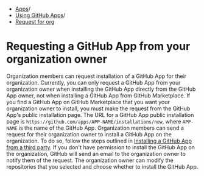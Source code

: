   * [Apps](https://docs.github.com/en/apps "Apps")/
  * [Using GitHub Apps](https://docs.github.com/en/apps/using-github-apps "Using GitHub Apps")/
  * [Request for org](https://docs.github.com/en/apps/using-github-apps/requesting-a-github-app-from-your-organization-owner "Request for org")


# Requesting a GitHub App from your organization owner
Organization members can request installation of a GitHub App for their organization.
Currently, you can only request a GitHub App from your organization owner when installing the GitHub App directly from the GitHub App owner, not when installing a GitHub App from GitHub Marketplace.
If you find a GitHub App on GitHub Marketplace that you want your organization owner to install, you must make the request from the GitHub App's public installation page. The URL for a GitHub App public installation page is `https://github.com/apps/APP-NAME/installations/new`, where `APP-NAME` is the name of the GitHub App.
Organization members can send a request for their organization owner to install a GitHub App on the organization. To do so, follow the steps outlined in [Installing a GitHub App from a third party](https://docs.github.com/en/apps/using-github-apps/installing-a-github-app-from-a-third-party#installing-a-github-app). If you don't have permission to install the GitHub App on the organization, GitHub will send an email to the organization owner to notify them of the request. The organization owner can modify the repositories that you selected and choose whether to install the GitHub App.
